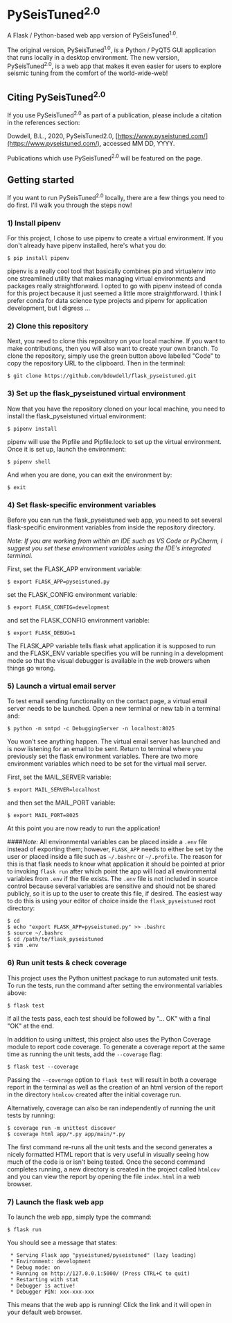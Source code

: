 # PySeisTuned<sup>2.0</sup>
A Flask / Python-based web app version of PySeisTuned<sup>1.0</sup>.

The original version, PySeisTuned<sup>1.0</sup>, is a Python / PyQT5 GUI application that runs locally in a desktop environment. The new version, PySeisTuned<sup>2.0</sup>, is a web app that makes it even easier for users to explore seismic tuning from the comfort of the world-wide-web!

## Citing PySeisTuned<sup>2.0</sup>
If you use PySeisTuned<sup>2.0</sup> as part of a publication, please include a citation in the references section:

Dowdell, B.L., 2020, PySeisTuned2.0, [https://www.pyseistuned.com/](https://www.pyseistuned.com/), accessed MM DD, YYYY.

Publications which use PySeisTuned<sup>2.0</sup> will be featured on the page.

## Getting started
If you want to run PySeisTuned<sup>2.0</sup> locally, there are a few things you need to do first. I'll walk you through the steps now!

### 1) Install pipenv
For this project, I chose to use pipenv to create a virtual environment. If you don't already have pipenv installed, here's what you do:

`$ pip install pipenv`

pipenv is a really cool tool that basically combines pip and virtualenv into one streamlined utility that makes managing virtual environments and packages really straightforward. I opted to go with pipenv instead of conda for this project because it just seemed a little more straightforward. I think I prefer conda for data science type projects and pipenv for application development, but I digress ...

### 2) Clone this repository
Next, you need to clone this repository on your local machine. If you want to make contributions, then you will also want to create your own branch. To clone the repository, simply use the green button above labelled "Code" to copy the repository URL to the clipboard. Then in the terminal:

`$ git clone https://github.com/bdowdell/flask_pyseistuned.git`

### 3) Set up the flask_pyseistuned virtual environment
Now that you have the repository cloned on your local machine, you need to install the flask_pyseistuned virtual environment:

`$ pipenv install`

pipenv will use the Pipfile and Pipfile.lock to set up the virtual environment. Once it is set up, launch the environment:

`$ pipenv shell`

And when you are done, you can exit the environment by:

`$ exit`

### 4) Set flask-specific environment variables
Before you can run the flask_pyseistuned web app, you need to set several flask-specific environment variables from inside the repository directory. 

*Note: If you are working from within an IDE such as VS Code or PyCharm, I suggest you set these environment variables using the IDE's integrated terminal.*

First, set the FLASK_APP environment variable:

`$ export FLASK_APP=pyseistuned.py`

set the FLASK_CONFIG environment variable:

`$ export FLASK_CONFIG=development`

and set the FLASK_CONFIG environment variable:

`$ export FLASK_DEBUG=1`

The FLASK_APP variable tells flask what application it is supposed to run and the FLASK_ENV variable specifies you will be running in a development mode so that the visual debugger is available in the web browers when things go wrong.

### 5) Launch a virtual email server
To test email sending functionality on the contact page, a virtual email server needs to be launched. Open a new terminal or new tab in a terminal and:

`$ python -m smtpd -c DebuggingServer -n localhost:8025`

You won't see anything happen. The virtual email server has launched and is now listening for an email to be sent. Return to terminal where you previously set the flask environment variables. There are two more environment variables which need to be set for the virtual mail server.

First, set the MAIL_SERVER variable:

`$ export MAIL_SERVER=localhost`

and then set the MAIL_PORT variable:

`$ export MAIL_PORT=8025`

At this point you are now ready to run the application!

####*Note:*
All environmental variables can be placed inside a `.env` file instead of exporting them; however, `FLASK_APP` 
needs to either be set by the user or placed inside a file such as `~/.bashrc` or `~/.profile`. The reason for this is 
that flask needs to know what application it should be pointed at prior to invoking `flask run` after which point the 
app will load all environmental variables from `.env` if the file exists. The `.env` file is not included in source 
control because several variables are sensitive and should not be shared publicly, so it is up to the user to create 
this file, if desired. The easiest way to do this is using your editor of choice inside the `flask_pyseistuned` root 
directory:

```
$ cd
$ echo "export FLASK_APP=pyseistuned.py" >> .bashrc
$ source ~/.bashrc
$ cd /path/to/flask_pyseistuned
$ vim .env
```

### 6) Run unit tests & check coverage
This project uses the Python unittest package to run automated unit tests. To run the tests, run the command after 
setting the environmental variables above:

`$ flask test`

If all the tests pass, each test should be followed by "... OK" with a final "OK" at the end.

In addition to using unittest, this project also uses the Python Coverage module to report code coverage. To generate 
a coverage report at the same time as running the unit tests, add the `--coverage` flag:

`$ flask test --coverage`

Passing the `--coverage` option to `flask test` will result in both a coverage report in the terminal as 
well as the creation of an html version of the report in the directory `htmlcov` created after the initial coverage run.

Alternatively, coverage can also be ran independently of running the unit tests by running:

```
$ coverage run -m unittest discover
$ coverage html app/*.py app/main/*.py
```

The first command re-runs all the unit tests and the second generates a nicely formatted HTML report that is very useful 
in visually seeing how much of the code is or isn't being tested. Once the second command completes running, a new 
directory is created in the project called `htmlcov` and you can view the report by opening the file `index.html` in a 
web browser.

### 7) Launch the flask web app
To launch the web app, simply type the command:

`$ flask run`

You should see a message that states:

```
 * Serving Flask app "pyseistuned/pyseistuned" (lazy loading)
 * Environment: development
 * Debug mode: on
 * Running on http://127.0.0.1:5000/ (Press CTRL+C to quit)
 * Restarting with stat
 * Debugger is active!
 * Debugger PIN: xxx-xxx-xxx
```
This means that the web app is running! Click the link and it will open in your default web browser.
